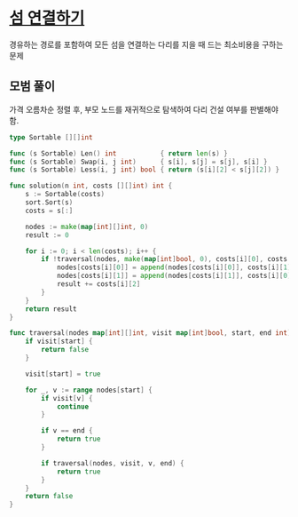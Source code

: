 # [ 섬 연결하기 ](https://school.programmers.co.kr/learn/courses/30/lessons/42861)

경유하는 경로를 포함하여 모든 섬을 연결하는 다리를 지을 때 드는 최소비용을 구하는 문제

## 모범 풀이
가격 오름차순 정렬 후, 부모 노드를 재귀적으로 탐색하여 다리 건설 여부를 판별해야 함.

```go
type Sortable [][]int

func (s Sortable) Len() int           { return len(s) }
func (s Sortable) Swap(i, j int)      { s[i], s[j] = s[j], s[i] }
func (s Sortable) Less(i, j int) bool { return (s[i][2] < s[j][2]) }

func solution(n int, costs [][]int) int {
	s := Sortable(costs)
	sort.Sort(s)
	costs = s[:]

	nodes := make(map[int][]int, 0)
	result := 0

	for i := 0; i < len(costs); i++ {
		if !traversal(nodes, make(map[int]bool, 0), costs[i][0], costs[i][1]) {
			nodes[costs[i][0]] = append(nodes[costs[i][0]], costs[i][1])
			nodes[costs[i][1]] = append(nodes[costs[i][1]], costs[i][0])
			result += costs[i][2]
		}
	}
	return result
}

func traversal(nodes map[int][]int, visit map[int]bool, start, end int) bool {
	if visit[start] {
		return false
	}

	visit[start] = true

	for _, v := range nodes[start] {
		if visit[v] {
			continue
		}

		if v == end {
			return true
		}

		if traversal(nodes, visit, v, end) {
			return true
		}
	}
	return false
}
```